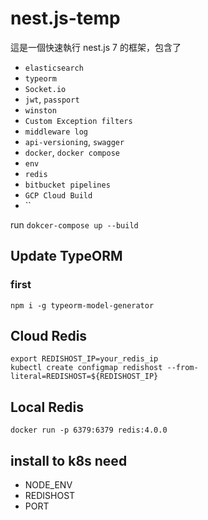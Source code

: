 # nest.js-temp

這是一個快速執行 nest.js 7 的框架，包含了

* `elasticsearch`
* `typeorm`
* `Socket.io`
* `jwt`, `passport`
* `winston`
* `Custom Exception filters`
* `middleware log`
* `api-versioning`, `swagger`
* `docker`, `docker compose`
* `env`
* `redis`
* `bitbucket pipelines`
* `GCP Cloud Build`
* ``

run `dokcer-compose up --build`

## Update TypeORM

### first

`npm i -g typeorm-model-generator`

## Cloud Redis

```=sh
export REDISHOST_IP=your_redis_ip
kubectl create configmap redishost --from-literal=REDISHOST=${REDISHOST_IP}
```

## Local Redis

`docker run -p 6379:6379 redis:4.0.0`

## install to k8s need

* NODE_ENV
* REDISHOST
* PORT
